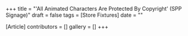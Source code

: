 +++
title = "'All Animated Characters Are Protected By Copyright' (SPP Signage)"
draft = false
tags = [Store Fixtures]
date = ""

[Article]
contributors = []
gallery = []
+++